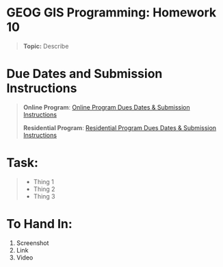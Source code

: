 # GEOG GIS Programming: Homework 10
>
>**Topic:** Describe 
>

# Due Dates and Submission Instructions
> **Online Program**: [Online Program Dues Dates & Submission Instructions](https://github.tamu.edu/TAMU-GEOG-676-GIS-Programming/Online/blob/master/submissions/10.md)
>
> **Residential Program**: [Residential Program Dues Dates & Submission Instructions](https://github.tamu.edu/TAMU-GEOG-676-GIS-Programming/Residential/blob/master/submissions/10.md)

# **Task:**
> - Thing 1 
> - Thing 2
> - Thing 3

# **To Hand In:**
1. Screenshot
2. Link
3. Video
